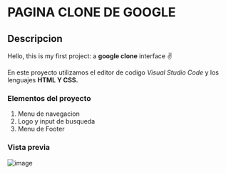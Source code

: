 # PAGINA CLONE DE GOOGLE
## Descripcion 
Hello, this is my first project: a **google clone** interface ✌️

En este proyecto utilizamos el editor de codigo *Visual Studio Code* y los lenguajes **HTML Y CSS.**

### Elementos del proyecto
<ol>
  <li>Menu de navegacion</li>
  <li>Logo y input de busqueda</li>
  <li>Menu de Footer</li>
</ol>

### Vista previa
![image](https://github.com/EliBatalla/clon-google/assets/151804974/e832aec3-1196-49f5-8747-9282e2c7a1c3)


